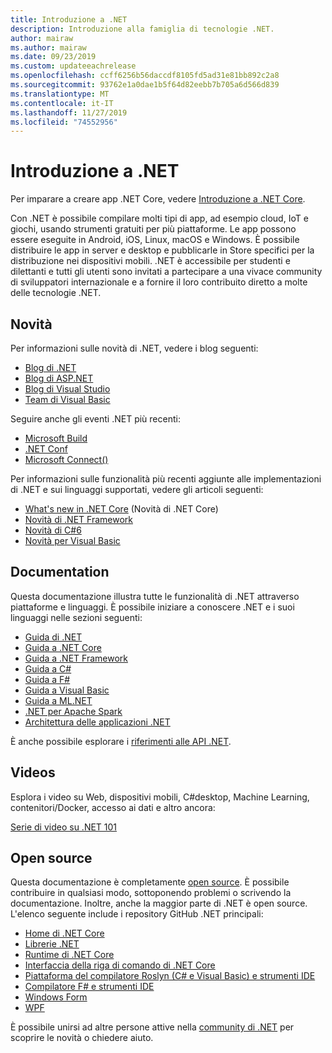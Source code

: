 ```yaml
---
title: Introduzione a .NET
description: Introduzione alla famiglia di tecnologie .NET.
author: mairaw
ms.author: mairaw
ms.date: 09/23/2019
ms.custom: updateeachrelease
ms.openlocfilehash: ccff6256b56daccdf8105fd5ad31e81bb892c2a8
ms.sourcegitcommit: 93762e1a0dae1b5f64d82eebb7b705a6d566d839
ms.translationtype: MT
ms.contentlocale: it-IT
ms.lasthandoff: 11/27/2019
ms.locfileid: "74552956"
---
```

# <a name="welcome-to-net"></a>Introduzione a .NET

Per imparare a creare app .NET Core, vedere [Introduzione a .NET Core](core/get-started.md).

Con .NET è possibile compilare molti tipi di app, ad esempio cloud, IoT e giochi, usando strumenti gratuiti per più piattaforme. Le app possono essere eseguite in Android, iOS, Linux, macOS e Windows. È possibile distribuire le app in server e desktop e pubblicarle in Store specifici per la distribuzione nei dispositivi mobili. .NET è accessibile per studenti e dilettanti e tutti gli utenti sono invitati a partecipare a una vivace community di sviluppatori internazionale e a fornire il loro contribuito diretto a molte delle tecnologie .NET.

## <a name="news"></a>Novità

Per informazioni sulle novità di .NET, vedere i blog seguenti:

- [Blog di .NET](https://devblogs.microsoft.com/dotnet/)
- [Blog di ASP.NET](https://devblogs.microsoft.com/aspnet/)
- [Blog di Visual Studio](https://devblogs.microsoft.com/visualstudio/)
- [Team di Visual Basic](https://devblogs.microsoft.com/vbteam/)

Seguire anche gli eventi .NET più recenti:

- [Microsoft Build](https://www.microsoft.com/build)
- [.NET Conf](https://www.dotnetconf.net/)
- [Microsoft Connect()](https://www.microsoft.com/connectevent)

Per informazioni sulle funzionalità più recenti aggiunte alle implementazioni di .NET e sui linguaggi supportati, vedere gli articoli seguenti:

- [What's new in .NET Core](core/whats-new/index.md) (Novità di .NET Core)
- [Novità di .NET Framework](framework/whats-new/index.md)
- [Novità di C#6](csharp/whats-new/index.md)
- [Novità per Visual Basic](visual-basic/getting-started/whats-new.md)

## <a name="documentation"></a>Documentation

Questa documentazione illustra tutte le funzionalità di .NET attraverso piattaforme e linguaggi. È possibile iniziare a conoscere .NET e i suoi linguaggi nelle sezioni seguenti:

- [Guida di .NET](standard/index.md)
- [Guida a .NET Core](core/index.md)
- [Guida a .NET Framework](framework/index.md)
- [Guida a C#](csharp/index.yml)
- [Guida a F#](fsharp/index.yml)
- [Guida a Visual Basic](visual-basic/index.md)
- [Guida a ML.NET](machine-learning/index.yml)
- [.NET per Apache Spark](spark/index.yml)
- [Architettura delle applicazioni .NET](architecture/index.yml)

È anche possibile esplorare i [riferimenti alle API .NET](/dotnet/api).

## <a name="videos"></a>Videos

Esplora i video su Web, dispositivi mobili, C#desktop, Machine Learning, contenitori/Docker, accesso ai dati e altro ancora:

[Serie di video su .NET 101](https://dotnet.microsoft.com/learn/videos)

## <a name="open-source"></a>Open source

Questa documentazione è completamente [open source](https://github.com/dotnet/docs). È possibile contribuire in qualsiasi modo, sottoponendo problemi o scrivendo la documentazione. Inoltre, anche la maggior parte di .NET è open source. L'elenco seguente include i repository GitHub .NET principali:

- [Home di .NET Core](https://github.com/dotnet/core)
- [Librerie .NET](https://github.com/dotnet/corefx)
- [Runtime di .NET Core](https://github.com/dotnet/coreclr)
- [Interfaccia della riga di comando di .NET Core](https://github.com/dotnet/cli)
- [Piattaforma del compilatore Roslyn (C# e Visual Basic) e strumenti IDE](https://github.com/dotnet/roslyn)
- [Compilatore F# e strumenti IDE](https://github.com/microsoft/visualfsharp)
- [Windows Form](https://github.com/dotnet/winforms)
- [WPF](https://github.com/dotnet/wpf)

È possibile unirsi ad altre persone attive nella [community di .NET](https://dotnet.microsoft.com/platform/community) per scoprire le novità o chiedere aiuto.
